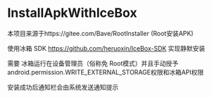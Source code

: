 # InstallApkWithIceBox

本项目来源于https://gitee.com/Bave/RootInstaller (Root安装APK)  

使用冰箱 SDK https://github.com/heruoxin/IceBox-SDK 实现静默安装  

需要 冰箱运行在设备管理员（俗称免 Root模式）并且手动授予android.permission.WRITE_EXTERNAL_STORAGE权限和冰箱API权限  


安装成功后通知栏会由系统发送通知提示



